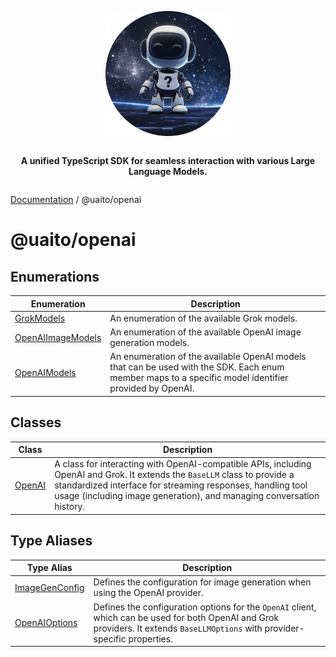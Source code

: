 <div style="display:flex; flex-direction:column; align-items:center;">
<p align="center">
  <img src="../UAITO.png" alt="UAITO Logo" width="200"/>
</p>

<p align="center">
  <strong>A unified TypeScript SDK for seamless interaction with various Large Language Models.</strong>
</p>
</div>

[Documentation](README.md) / @uaito/openai

# @uaito/openai

## Enumerations

| Enumeration | Description |
| ------ | ------ |
| [GrokModels](@uaito.openai.Enumeration.GrokModels.md) | An enumeration of the available Grok models. |
| [OpenAIImageModels](@uaito.openai.Enumeration.OpenAIImageModels.md) | An enumeration of the available OpenAI image generation models. |
| [OpenAIModels](@uaito.openai.Enumeration.OpenAIModels.md) | An enumeration of the available OpenAI models that can be used with the SDK. Each enum member maps to a specific model identifier provided by OpenAI. |

## Classes

| Class | Description |
| ------ | ------ |
| [OpenAI](@uaito.openai.Class.OpenAI.md) | A class for interacting with OpenAI-compatible APIs, including OpenAI and Grok. It extends the `BaseLLM` class to provide a standardized interface for streaming responses, handling tool usage (including image generation), and managing conversation history. |

## Type Aliases

| Type Alias | Description |
| ------ | ------ |
| [ImageGenConfig](@uaito.openai.TypeAlias.ImageGenConfig.md) | Defines the configuration for image generation when using the OpenAI provider. |
| [OpenAIOptions](@uaito.openai.TypeAlias.OpenAIOptions.md) | Defines the configuration options for the `OpenAI` client, which can be used for both OpenAI and Grok providers. It extends `BaseLLMOptions` with provider-specific properties. |
